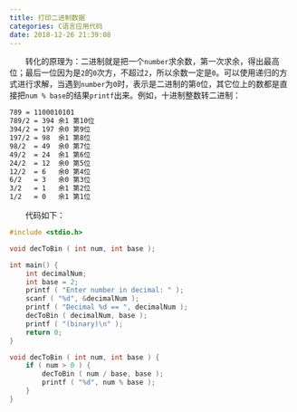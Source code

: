 ```yaml
---
title: 打印二进制数据
categories: C语言应用代码
date: 2018-12-26 21:39:08
---
```

&emsp;&emsp;转化的原理为：二进制就是把一个`number`求余数，第一次求余，得出最高位；最后一位因为是`2`的`0`次方，不超过`2`，所以余数一定是`0`。可以使用递归的方式进行求解，当遇到`number`为`0`时，表示是二进制的第`0`位，其它位上的数都是直接把`num % base`的结果`printf`出来。例如，十进制整数转二进制：<!--more-->

``` bash
789 = 1100010101
789/2 = 394 余1 第10位
394/2 = 197 余0 第9位
197/2 = 98  余1 第8位
98/2  = 49  余0 第7位
49/2  = 24  余1 第6位
24/2  = 12  余0 第5位
12/2  = 6   余0 第4位
6/2   = 3   余0 第3位
3/2   = 1   余1 第2位
1/2   = 0   余1 第1位
```

&emsp;&emsp;代码如下：

``` cpp
#include <stdio.h>

void decToBin ( int num, int base );

int main() {
    int decimalNum;
    int base = 2;
    printf ( "Enter number in decimal: " );
    scanf ( "%d", &decimalNum );
    printf ( "Decimal %d == ", decimalNum );
    decToBin ( decimalNum, base );
    printf ( "(binary)\n" );
    return 0;
}

void decToBin ( int num, int base ) {
    if ( num > 0 ) {
        decToBin ( num / base, base );
        printf ( "%d", num % base );
    }
}
```